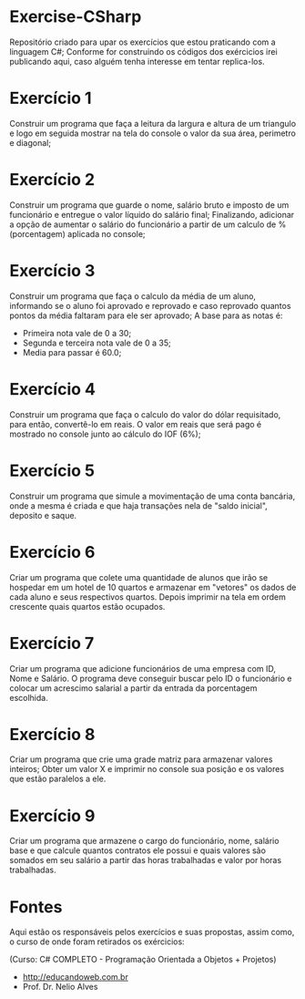 # Exercise-CSharp

Repositório criado para upar os exercícios que estou praticando com a linguagem C#;
Conforme for construindo os códigos dos exércicios irei publicando aqui, caso alguém tenha interesse em tentar replica-los.

# Exercício 1
Construir um programa que faça a leitura da largura e altura de um triangulo e logo em seguida mostrar na tela do console
o valor da sua área, perimetro e diagonal;

# Exercício 2
Construir um programa que guarde o nome, salário bruto e imposto de um funcionário e entregue o valor líquido do salário final;
Finalizando, adicionar a opção de aumentar o salário do funcionário a partir de um calculo de % (porcentagem) aplicada no console;

# Exercício 3
Construir um programa que faça o calculo da média de um aluno, informando se o aluno foi aprovado e reprovado e caso reprovado
quantos pontos da média faltaram para ele ser aprovado;
A base para as notas é:
- Primeira nota vale de 0 a 30;
- Segunda e terceira nota vale de 0 a 35;
- Media para passar é 60.0;

# Exercício 4

Construir um programa que faça o calculo do valor do dólar requisitado, para então, convertê-lo em reais.
O valor em reais que será pago é mostrado no console junto ao cálculo do IOF (6%);

# Exercício 5

Construir um programa que simule a movimentação de uma conta bancária, onde a mesma é criada e que haja transações nela
de "saldo inicial", deposito e saque.

# Exercício 6

Criar um programa que colete uma quantidade de alunos que irão se hospedar em um hotel de 10 quartos e armazenar em "vetores" os dados
de cada aluno e seus respectivos quartos. Depois imprimir na tela em ordem crescente quais quartos estão ocupados.

# Exercício 7

Criar um programa que adicione funcionários de uma empresa com ID, Nome e Salário.
O programa deve conseguir buscar pelo ID o funcionário e colocar um acrescimo salarial a partir da entrada da porcentagem escolhida.

# Exercício 8

Criar um programa que crie uma grade matriz para armazenar valores inteiros;
Obter um valor X e imprimir no console sua posição e os valores que estão paralelos a ele.

# Exercício 9

Criar um programa que armazene o cargo do funcionário, nome, salário base e que calcule quantos contratos ele possui e quais valores
são somados em seu salário a partir das horas trabalhadas e valor por horas trabalhadas.

# Fontes
Aqui estão os responsáveis pelos exercícios e suas propostas, assim como, o curso de onde foram retirados os exércicios:

(Curso: C# COMPLETO - Programação Orientada a Objetos + Projetos)
- http://educandoweb.com.br
- Prof. Dr. Nelio Alves
